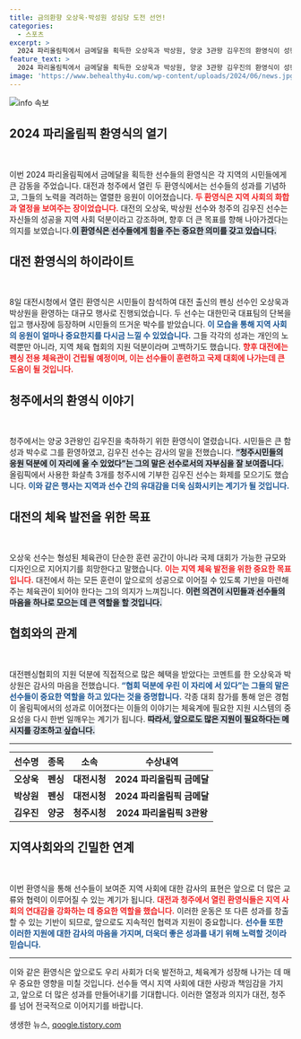 ```yaml
---
title: 금의환향 오상욱·박성원 성심당 도전 선언!
categories:
  - 스포츠
excerpt: >
  2024 파리올림픽에서 금메달을 획득한 오상욱과 박상원, 양궁 3관왕 김우진의 환영식이 성황리에 열렸다. 대전과 청주 시민들은 이들의 성취를 축하하며, 향후 체육관 건립과 국제대회 개최에 대한 기대감을 보였다. 이들의 열정과 애향심이 느껴지는 순간을 놓치지 마세요!
feature_text: >
  2024 파리올림픽에서 금메달을 획득한 오상욱과 박상원, 양궁 3관왕 김우진의 환영식이 성황리에 열렸다. 대전과 청주 시민들은 이들의 성취를 축하하며, 향후 체육관 건립과 국제대회 개최에 대한 기대감을 보였다. 이들의 열정과 애향심이 느껴지는 순간을 놓치지 마세요!
image: 'https://www.behealthy4u.com/wp-content/uploads/2024/06/news.jpg'
---
```


<p><img src="https://www.behealthy4u.com/wp-content/uploads/2024/06/news.jpg" alt="info 속보" /></p>

<h2 data-ke-size="size26">2024 파리올림픽 환영식의 열기</h2>

<p data-ke-size="size16">&nbsp;</p>

<p>이번 2024 파리올림픽에서 금메달을 획득한 선수들의 환영식은 각 지역의 시민들에게 큰 감동을 주었습니다. 대전과 청주에서 열린 두 환영식에서는 선수들의 성과를 기념하고, 그들의 노력을 격려하는 열렬한 응원이 이어졌습니다. <b><span style="color: #ee2323;">두 환영식은 지역 사회의 화합과 열정을 보여주는 장이었습니다.</span></b> 대전의 오상욱, 박상원 선수와 청주의 김우진 선수는 자신들의 성공을 지역 사회 덕분이라고 강조하며, 향후 더 큰 목표를 향해 나아가겠다는 의지를 보였습니다.<b><span style="background-color: #21538527;">이 환영식은 선수들에게 힘을 주는 중요한 의미를 갖고 있습니다.</span></b> </p>

<h2 data-ke-size="size26">대전 환영식의 하이라이트</h2>

<p data-ke-size="size16">&nbsp;</p>

<p>8일 대전시청에서 열린 환영식은 시민들이 참석하여 대전 출신의 펜싱 선수인 오상욱과 박상원을 환영하는 대규모 행사로 진행되었습니다. 두 선수는 대한민국 대표팀의 단복을 입고 행사장에 등장하며 시민들의 뜨거운 박수를 받았습니다. <b><span style="color: #1a5490;">이 모습을 통해 지역 사회의 응원이 얼마나 중요한지를 다시금 느낄 수 있었습니다.</span></b> 그들 각각의 성과는 개인의 노력뿐만 아니라, 지역 체육 협회의 지원 덕분이라며 고백하기도 했습니다. <b><span style="color: #ee2323;">향후 대전에는 펜싱 전용 체육관이 건립될 예정이며, 이는 선수들이 훈련하고 국제 대회에 나가는데 큰 도움이 될 것입니다.</span></b></p>

<h2 data-ke-size="size26">청주에서의 환영식 이야기</h2>

<p data-ke-size="size16">&nbsp;</p>

<p>청주에서는 양궁 3관왕인 김우진을 축하하기 위한 환영식이 열렸습니다. 시민들은 큰 함성과 박수로 그를 환영하였고, 김우진 선수는 감사의 말을 전했습니다. <b><span style="background-color: #21538527;">“청주시민들의 응원 덕분에 이 자리에 올 수 있었다”는 그의 말은 선수로서의 자부심을 잘 보여줍니다.</span></b> 올림픽에서 사용한 화살촉 3개를 청주시에 기부한 김우진 선수는 화제를 모으기도 했습니다. <b><span style="color: #1a5490;">이와 같은 행사는 지역과 선수 간의 유대감을 더욱 심화시키는 계기가 될 것입니다.</span></b> </p>

<h2 data-ke-size="size26">대전의 체육 발전을 위한 목표</h2>

<p data-ke-size="size16">&nbsp;</p>

<p>오상욱 선수는 형성된 체육관이 단순한 훈련 공간이 아니라 국제 대회가 가능한 규모와 디자인으로 지어지기를 희망한다고 말했습니다. <b><span style="color: #ee2323;">이는 지역 체육 발전을 위한 중요한 목표입니다.</span></b> 대전에서 하는 모든 훈련이 앞으로의 성공으로 이어질 수 있도록 기반을 마련해주는 체육관이 되어야 한다는 그의 의지가 느껴집니다. <b><span style="background-color: #21538527;">이런 의견이 시민들과 선수들의 마음을 하나로 모으는 데 큰 역할을 할 것입니다.</span></b> </p>

<h2 data-ke-size="size26">협회와의 관계</h2>

<p data-ke-size="size16">&nbsp;</p>

<p>대전펜싱협회의 지원 덕분에 직접적으로 많은 혜택을 받았다는 코멘트를 한 오상욱과 박상원은 감사의 마음을 전했습니다. <b><span style="color: #1a5490;">“협회 덕분에 우린 이 자리에 서 있다”는 그들의 말은 선수들이 중요한 역할을 하고 있다는 것을 증명합니다.</span></b> 각종 대회 참가를 통해 얻은 경험이 올림픽에서의 성과로 이어졌다는 이들의 이야기는 체육계에 필요한 지원 시스템의 중요성을 다시 한번 일깨우는 계기가 됩니다. <b><span style="background-color: #21538527;">따라서, 앞으로도 많은 지원이 필요하다는 메시지를 강조하고 싶습니다.</span></b> </p>

<hr>

<table style="width: 100%; margin: 0 auto;">
    <thead>
        <tr>
            <th style="text-align: center;"><b>선수명</b></th>
            <th style="text-align: center;"><b>종목</b></th>
            <th style="text-align: center;"><b>소속</b></th>
            <th style="text-align: center;"><b>수상내역</b></th>
        </tr>
    </thead>
    <tbody>
        <tr>
            <td style="text-align: center; height: 17px;"><b>오상욱</b></td>
            <td style="text-align: center; height: 17px;"><b>펜싱</b></td>
            <td style="text-align: center; height: 17px;"><b>대전시청</b></td>
            <td style="text-align: center; height: 17px;"><b>2024 파리올림픽 금메달</b></td>
        </tr>
        <tr>
            <td style="text-align: center; height: 17px;"><b>박상원</b></td>
            <td style="text-align: center; height: 17px;"><b>펜싱</b></td>
            <td style="text-align: center; height: 17px;"><b>대전시청</b></td>
            <td style="text-align: center; height: 17px;"><b>2024 파리올림픽 금메달</b></td>
        </tr>
        <tr>
            <td style="text-align: center; height: 17px;"><b>김우진</b></td>
            <td style="text-align: center; height: 17px;"><b>양궁</b></td>
            <td style="text-align: center; height: 17px;"><b>청주시청</b></td>
            <td style="text-align: center; height: 17px;"><b>2024 파리올림픽 3관왕</b></td>
        </tr>
    </tbody>
</table>

<p data-ke-size="size16"></p> 

<h2 data-ke-size="size26">지역사회와의 긴밀한 연계</h2>

<p data-ke-size="size16">&nbsp;</p>

<p>이번 환영식을 통해 선수들이 보여준 지역 사회에 대한 감사의 표현은 앞으로 더 많은 교류와 협력이 이루어질 수 있는 계기가 됩니다. <b><span style="color: #ee2323;">대전과 청주에서 열린 환영식들은 지역 사회의 연대감을 강화하는 데 중요한 역할을 했습니다.</span></b> 이러한 운동은 또 다른 성과를 창출할 수 있는 기반이 되므로, 앞으로도 지속적인 협력과 지원이 중요합니다. <b><span style="color: #1a5490;">선수들 또한 이러한 지원에 대한 감사의 마음을 가지며, 더욱더 좋은 성과를 내기 위해 노력할 것이라 믿습니다.</span></b> </p>

<hr>

<p>이와 같은 환영식은 앞으로도 우리 사회가 더욱 발전하고, 체육계가 성장해 나가는 데 매우 중요한 영향을 미칠 것입니다. 선수들 역시 지역 사회에 대한 사랑과 책임감을 가지고, 앞으로 더 많은 성과를 만들어내기를 기대합니다. 이러한 열정과 의지가 대전, 청주를 넘어 전국적으로 이어지기를 바랍니다.</p>
생생한 뉴스, <a href="https://qoogle.tistory.com" rel="dofollow">qoogle.tistory.com</a>


